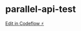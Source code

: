 # parallel-api-test

[Edit in Codeflow ⚡️](https://stackblitz.com/~/github.com/dhrn/parallel-api-test)
